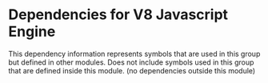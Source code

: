 
# Dependencies for V8 Javascript Engine
This dependency information represents symbols that are used in this group but defined in other modules.  Does not include symbols used in this group that are defined inside this module.
(no dependencies outside this module)
